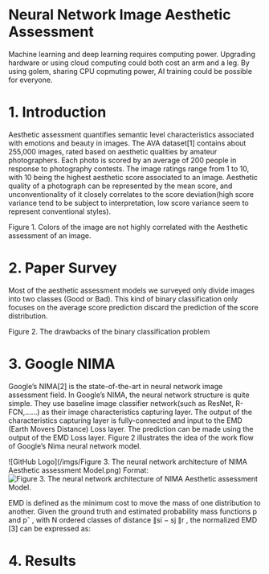 # Neural Network Image Aesthetic Assessment

Machine learning and deep learning requires computing power. Upgrading hardware or using cloud computing could both cost an arm and a leg. By using golem, sharing CPU copmuting power, AI training could be possible for everyone.

# 1. Introduction

Aesthetic assessment quantifies semantic level characteristics associated with emotions and beauty in images. The AVA dataset[1] contains about 255,000 images, rated based on aesthetic qualities by amateur photographers. Each photo is scored by an average of 200 people in response to photography contests. The image ratings range from 1 to 10, with 10 being the highest aesthetic score associated to an image. Aesthetic quality of a photograph can be represented by the mean score, and unconventionality of it closely correlates to the score deviation(high score variance tend to be subject to interpretation, low score variance seem to represent conventional styles).

Figure 1. Colors of the image are not highly correlated with the Aesthetic assessment of an image.

# 2. Paper Survey

Most of the aesthetic assessment models we surveyed only divide images into two classes (Good or Bad). This kind of binary classification only focuses on the average score prediction discard the prediction of the score distribution.

Figure 2. The drawbacks of the binary classification problem


# 3. Google NIMA

Google’s NIMA[2] is the state-of-the-art in neural network image assessment field. In Google’s NIMA, the neural network structure is quite simple. They use baseline image classifier network(such as ResNet, R-FCN,......) as their image characteristics capturing layer. The output of the characteristics capturing layer is fully-connected and input to the EMD (Earth Movers Distance) Loss layer. The prediction can be made using the output of the EMD Loss layer. Figure 2 illustrates the idea of the work flow of Google’s Nima neural network model. 

![GitHub Logo](/imgs/Figure 3. The neural network architecture of NIMA Aesthetic assessment  Model.png)
Format: ![Figure 3. The neural network architecture of NIMA Aesthetic assessment  Model.](url)



EMD is defined as the minimum cost to move the mass of one distribution to another. Given the ground truth and estimated probability mass functions p and pˆ , with N ordered classes of distance ∥si − sj ∥r , the normalized EMD [3] can be expressed as: 

# 4. Results
